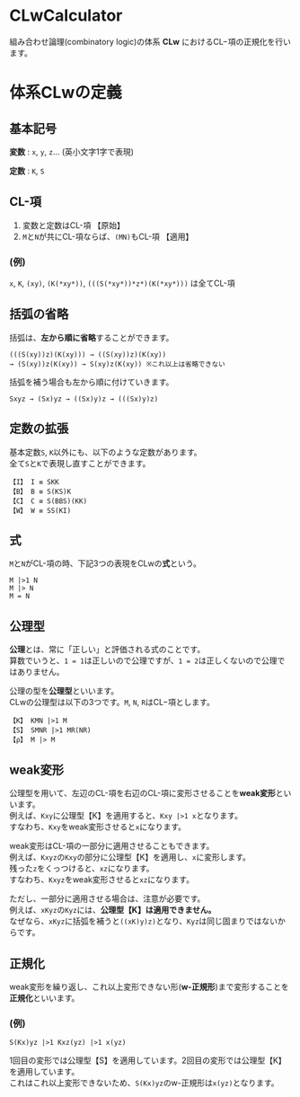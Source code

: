 # CLwCalculator

組み合わせ論理(combinatory logic)の体系 **CLw** におけるCL−項の正規化を行います。

# 体系CLwの定義

## 基本記号

**変数** : `x`, `y`, `z`... (英小文字1字で表現)

**定数** : `K`, `S`

## CL-項

1. 変数と定数はCL-項 【原始】
2. `M`と`N`が共にCL-項ならば、`(MN)`もCL-項 【適用】

### (例)

`x`, `K`, `(xy)`, `(K(*xy*))`, `(((S(*xy*))*z*)(K(*xy*)))` は全てCL-項

## 括弧の省略

括弧は、**左から順に省略**することができます。

```
(((S(xy))z)(K(xy))) → ((S(xy))z)(K(xy))  
→ (S(xy))z(K(xy)) → S(xy)z(K(xy)) ※これ以上は省略できない
```

括弧を補う場合も左から順に付けていきます。

```
Sxyz → (Sx)yz → ((Sx)y)z → (((Sx)y)z)
```

## 定数の拡張

基本定数`S`, `K`以外にも、以下のような定数があります。  
全て`S`と`K`で表現し直すことができます。

```
【I】 I ≡ SKK
【B】 B ≡ S(KS)K
【C】 C ≡ S(BBS)(KK)
【W】 W ≡ SS(KI)
```

## 式

`M`と`N`がCL-項の時、下記3つの表現をCLwの**式**という。

```
M |>1 N
M |> N
M = N
```

## 公理型

**公理**とは、常に「正しい」と評価される式のことです。  
算数でいうと、`1 = 1`は正しいので公理ですが、`1 = 2`は正しくないので公理ではありません。

公理の型を**公理型**といいます。  
CLwの公理型は以下の3つです。`M`, `N`, `R`はCL−項とします。

```
【K】 KMN |>1 M
【S】 SMNR |>1 MR(NR)
【ρ】 M |> M
```

## weak変形

公理型を用いて、左辺のCL-項を右辺のCL-項に変形させることを**weak変形**といいます。  
例えば、`Kxy`に公理型【K】を適用すると、`Kxy |>1 x`となります。  
すなわち、`Kxy`をweak変形させると`x`になります。

weak変形はCL-項の一部分に適用させることもできます。  
例えば、`Kxyz`の`Kxy`の部分に公理型【K】を適用し、`x`に変形します。  
残った`z`をくっつけると、`xz`になります。  
すなわち、`Kxyz`をweak変形させると`xz`になります。

ただし、一部分に適用させる場合は、注意が必要です。  
例えば、`xKyz`の`Kyz`には、**公理型【K】は適用できません。**  
なぜなら、`xKyz`に括弧を補うと`((xK)y)z)`となり、`Kyz`は同じ固まりではないからです。

## 正規化

weak変形を繰り返し、これ以上変形できない形(**w-正規形**)まで変形することを**正規化**といいます。

### (例)

```
S(Kx)yz |>1 Kxz(yz) |>1 x(yz)
```
1回目の変形では公理型【S】を適用しています。2回目の変形では公理型【K】を適用しています。  
これはこれ以上変形できないため、`S(Kx)yz`のw-正規形は`x(yz)`となります。
